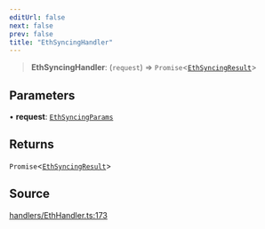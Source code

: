 ```yaml
---
editUrl: false
next: false
prev: false
title: "EthSyncingHandler"
---
```


> **EthSyncingHandler**: (`request`) => `Promise`\<[`EthSyncingResult`](/reference/tevm/actions-types/type-aliases/ethsyncingresult/)\>

## Parameters

• **request**: [`EthSyncingParams`](/reference/tevm/actions-types/type-aliases/ethsyncingparams/)

## Returns

`Promise`\<[`EthSyncingResult`](/reference/tevm/actions-types/type-aliases/ethsyncingresult/)\>

## Source

[handlers/EthHandler.ts:173](https://github.com/evmts/tevm-monorepo/blob/main/packages/actions-types/src/handlers/EthHandler.ts#L173)
